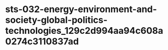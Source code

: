# sts-032-energy-environment-and-society-global-politics-technologies_129c2d994aa94c608a0274c3110837ad